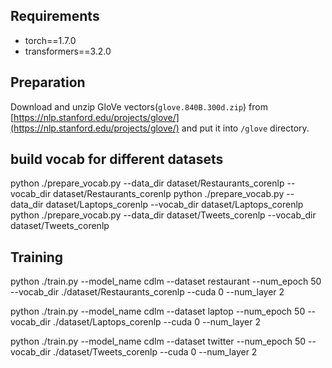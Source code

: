 ## Requirements

- torch==1.7.0
- transformers==3.2.0

## Preparation

Download and unzip GloVe vectors(`glove.840B.300d.zip`) from [https://nlp.stanford.edu/projects/glove/](https://nlp.stanford.edu/projects/glove/) and put it into  `/glove` directory.

## build vocab for different datasets

python ./prepare_vocab.py --data_dir dataset/Restaurants_corenlp --vocab_dir dataset/Restaurants_corenlp
python ./prepare_vocab.py --data_dir dataset/Laptops_corenlp --vocab_dir dataset/Laptops_corenlp
python ./prepare_vocab.py --data_dir dataset/Tweets_corenlp --vocab_dir dataset/Tweets_corenlp


## Training

python ./train.py --model_name cdlm --dataset restaurant  --num_epoch 50 --vocab_dir ./dataset/Restaurants_corenlp --cuda 0 --num_layer 2

python ./train.py --model_name cdlm --dataset laptop  --num_epoch 50 --vocab_dir ./dataset/Laptops_corenlp --cuda 0 --num_layer 2

python ./train.py --model_name cdlm --dataset twitter  --num_epoch 50 --vocab_dir ./dataset/Tweets_corenlp --cuda 0 --num_layer 2
